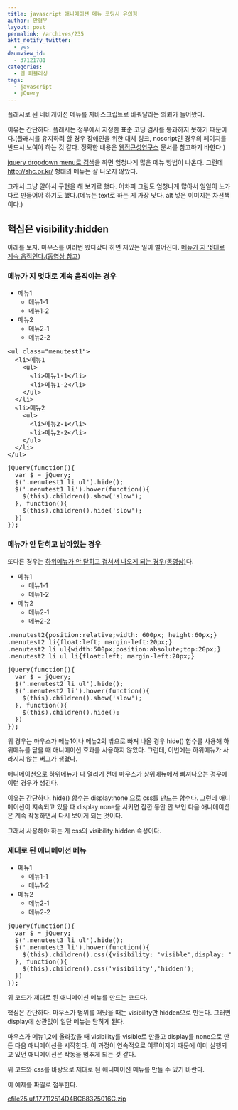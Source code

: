 ```yaml
---
title: javascript 애니메이션 메뉴 코딩시 유의점
author: 안형우
layout: post
permalink: /archives/235
aktt_notify_twitter:
  - yes
daumview_id:
  - 37121781
categories:
  - 웹 퍼블리싱
tags:
  - javascript
  - jQuery
---
```

플래시로 된 네비게이션 메뉴를 자바스크립트로 바꿔달라는 의뢰가 들어왔다.

이유는 간단하다. 플래시는 정부에서 지정한 표준 코딩 검사를 통과하지 못하기 때문이다.(플래시를 유지하려 할 경우 장애인을 위한 대체 링크, noscript인 경우의 페이지를 반드시 보여야 하는 것 같다. 정확한 내용은 <a href="http://www.wah.or.kr" target="_blank">웹접근성연구소</a> 문서를 참고하기 바한다.)

<a href="http://www.google.com/search?sourceid=chrome&ie=UTF-8&q=jquery+dropdown+menu" target="_blank">jquery dropdown menu로 검색</a>을 하면 엄청나게 많은 메뉴 방법이 나온다. 그런데 <http://shc.or.kr/>&nbsp;형태의 메뉴는 잘 나오지 않았다.

그래서 그냥 알아서 구현을 해 보기로 했다. 어차피 그림도 엄청나게 많아서 일일이 노가다로 만들어야 하기도 했다.(메뉴는 text로 하는 게 가장 낫다. alt 넣은 이미지는 차선책이다.)

## 핵심은 visibility:hidden

아래를 보자. 마우스를 여러번 왔다갔다 하면 재밌는 일이 벌어진다. <a href="http://www.youtube.com/watch?v=fk7gum_SJeE" target="_blank">메뉴가 지 멋대로 계속 움직인다.(</a><a href="http://www.youtube.com/watch?v=fk7gum_SJeE" target="_blank">동영상 참고</a>)

### 메뉴가 지 멋대로 계속 움직이는 경우

<ul class="menutest1">
  <li>
    메뉴1 <ul>
      <li>
        메뉴1-1
      </li>
      <li>
        메뉴1-2
      </li>
    </ul>
  </li>
  
  <li>
    메뉴2 <ul>
      <li>
        메뉴2-1
      </li>
      <li>
        메뉴2-2
      </li>
    </ul>
  </li>
</ul>



<pre class="brush:html">&lt;ul class="menutest1"&gt;
  &lt;li&gt;메뉴1
    &lt;ul&gt;
      &lt;li&gt;메뉴1-1&lt;/li&gt;
      &lt;li&gt;메뉴1-2&lt;/li&gt;
    &lt;/ul&gt;
  &lt;/li&gt;
  &lt;li&gt;메뉴2
    &lt;ul&gt;
      &lt;li&gt;메뉴2-1&lt;/li&gt;
      &lt;li&gt;메뉴2-2&lt;/li&gt;
    &lt;/ul&gt;
  &lt;/li&gt;
&lt;/ul&gt;</pre>

<pre class="brush:js">jQuery(function(){
  var $ = jQuery;
  $(&#039;.menutest1 li ul&#039;).hide();
  $(&#039;.menutest1 li&#039;).hover(function(){
    $(this).children().show(&#039;slow&#039;);
  }, function(){
    $(this).children().hide(&#039;slow&#039;);
  })
});
</pre>

### 메뉴가 안 닫히고 남아있는 경우

또다른 경우는 <a href="http://www.youtube.com/watch?v=Ww0-e646cTk" target="_blank">하위메뉴가 안 닫히고 겹쳐서 나오게 되는 경우(동영상)</a>다.

<ul class="menutest2">
  <li>
    메뉴1 <ul>
      <li>
        메뉴1-1
      </li>
      <li>
        메뉴1-2
      </li>
    </ul>
  </li>
  
  <li>
    메뉴2 <ul>
      <li>
        메뉴2-1
      </li>
      <li>
        메뉴2-2
      </li>
    </ul>
  </li>
</ul>



<pre class="brush:css">.menutest2{position:relative;width: 600px; height:60px;}
.menutest2 li{float:left; margin-left:20px;}
.menutest2 li ul{width:500px;position:absolute;top:20px;}
.menutest2 li ul li{float:left; margin-left:20px;}
</pre>

<pre class="brush:js">jQuery(function(){
  var $ = jQuery;
  $(&#039;.menutest2 li ul&#039;).hide();
  $(&#039;.menutest2 li&#039;).hover(function(){
    $(this).children().show(&#039;slow&#039;);
  }, function(){
    $(this).children().hide();
  })
});</pre>

위 경우는 마우스가 메뉴1이나 메뉴2의 밖으로 빠져 나올 경우 hide() 함수를 사용해 하위메뉴를 닫을 때 애니메이션 효과를 사용하지 않았다. 그런데, 이번에는 하위메뉴가 사라지지 않는 버그가 생겼다.

애니메이션으로 하위메뉴가 다 열리기 전에 마우스가 상위메뉴에서 빠져나오는 경우에 이런 경우가 생긴다. 

이유는 간단하다. hide() 함수는 display:none 으로 css를 만드는 함수다. 그런데 애니메이션이 지속되고 있을 때 display:none을 시키면 잠깐 동안 안 보인 다음 애니메이션은 계속 작동하면서 다시 보이게 되는 것이다.

그래서 사용해야 하는 게 css의 visibility:hidden 속성이다.

### 제대로 된 애니메이션 메뉴



<ul class="menutest3">
  <li>
    메뉴1 <ul>
      <li>
        메뉴1-1
      </li>
      <li>
        메뉴1-2
      </li>
    </ul>
  </li>
  
  <li>
    메뉴2 <ul>
      <li>
        메뉴2-1
      </li>
      <li>
        메뉴2-2
      </li>
    </ul>
  </li>
</ul>

<pre class="brush:js">jQuery(function(){
  var $ = jQuery;
  $(&#039;.menutest3 li ul&#039;).hide();
  $(&#039;.menutest3 li&#039;).hover(function(){
    $(this).children().css({visibility: &#039;visible&#039;,display: &#039;none&#039;}).show(&#039;slow&#039;);
  }, function(){
    $(this).children().css(&#039;visibility&#039;,&#039;hidden&#039;);
  })
});</pre>

위 코드가 제대로 된 애니메이션 메뉴를 만드는 코드다.

핵심은 간단하다. 마우스가 범위를 떠났을 때는 visibility만 hidden으로 만든다. 그러면 display에 상관없이 일단 메뉴는 닫히게 된다.

마우스가 메뉴1,2에 올라갔을 때 visibility를 visible로 만들고 display를 none으로 만든 다음 애니메이션을 시작한다. 이 과정이 연속적으로 이루어지기 때문에 이미 실행되고 있던 애니메이션은 작동을 멈추게 되는 것 같다.

위 코드와 css를 바탕으로 제대로 된 애니메이션 메뉴를 만들 수 있기 바란다.

이 예제를 파일로 첨부한다.

<a href="/uploads/legacy/old-images/1/cfile25.uf.177112514D4BC88325016C.zip" class="aligncenter" />cfile25.uf.177112514D4BC88325016C.zip</a>